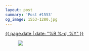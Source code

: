 ```yaml
---
layout: post
summary: 'Post #1553'
og_image: 1553-1280.jpg
---
```


<p>
 <time>
  <a href="/1553">
   {{ page.date | date: "%B %-d, %Y" }}
  </a>
 </time>
 <a href="/1553">
  <figure data-taken="12/31/2021">
   <img sizes="(min-width: 700px) 50vw, calc(100vw - 2rem)" src="{{ site.assets_url }}/1553-640.jpg" srcset="{{ site.assets_url }}/1553-320.jpg 320w, {{ site.assets_url }}/1553-640.jpg 640w, {{ site.assets_url }}/1553-960.jpg 960w, {{ site.assets_url }}/1553-1280.jpg 1280w"/>
  </figure>
 </a>
</p>

